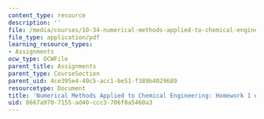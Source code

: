 ```yaml
---
content_type: resource
description: ''
file: /media/courses/10-34-numerical-methods-applied-to-chemical-engineering-fall-2015/8667a9707155ad40ccc3706f0a5460a3_MIT10_34F15_Homework1.pdf
file_type: application/pdf
learning_resource_types:
- Assignments
ocw_type: OCWFile
parent_title: Assignments
parent_type: CourseSection
parent_uid: 4ce395e4-40c5-acc1-be51-f389b4029689
resourcetype: Document
title: 'Numerical Methods Applied to Chemical Engineering: Homework 1 on Linear Algebra'
uid: 8667a970-7155-ad40-ccc3-706f0a5460a3
---
```

